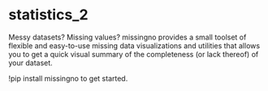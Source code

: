 # statistics_2

Messy datasets? Missing values? 
missingno provides a small toolset of flexible and easy-to-use missing data visualizations and utilities that allows you to get a quick visual summary of the completeness (or lack thereof) of your dataset.



!pip install missingno to get started.
